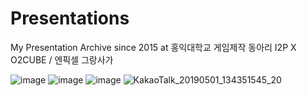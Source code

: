 # Presentations
My Presentation Archive since 2015
at 홍익대학교 게임제작 동아리 I2P X O2CUBE / 엔픽셀 그랑사가

![image](https://github.com/Sophriel/Presentations/assets/32302066/18eba0c6-fbcd-4e31-9abe-7a2e3984a3d3)
![image](https://github.com/Sophriel/Presentations/assets/32302066/99facdc6-d416-4381-b615-2fbaebb79f98)
![image](https://github.com/Sophriel/Presentations/assets/32302066/0970cd2f-9f9c-49b8-a62a-63e4040f35f0)
![KakaoTalk_20190501_134351545_20](https://github.com/Sophriel/Presentations/assets/32302066/f25d711a-3b7b-4261-98fe-4ff77875ab4d)
